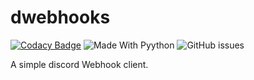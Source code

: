 # dwebhooks
[![Codacy Badge](https://api.codacy.com/project/badge/Grade/cd880a6677834982bea9441ab22b01c9)](https://www.codacy.com/app/cyvax/dwebhooks?utm_source=github.com&amp;utm_medium=referral&amp;utm_content=cyvax/dwebhooks&amp;utm_campaign=Badge_Grade)
![Made With Pyython](https://img.shields.io/badge/Made%20with-Python-1f425f.svg?style=flat-square)
![GitHub issues](https://img.shields.io/github/issues/cyvax/dwebhooks?style=flat-square)



A simple discord Webhook client.
